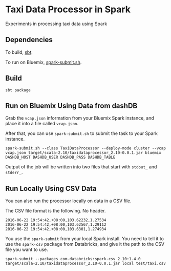 # Taxi Data Processor in Spark

Experiments in processing taxi data using Spark

## Dependencies

To build, [sbt](http://www.scala-sbt.org/).

To run on Bluemix, [spark-submit.sh](https://spark-service-attr-yp.ng.bluemix.net/spark_service_attr/spark-submit.sh).

## Build

    sbt package


## Run on Bluemix Using Data from dashDB

Grab the `vcap.json` information from your Bluemix Spark instance, and place it into a file called `vcap.json`.

After that, you can use `spark-submit.sh` to submit the task to your Spark instance.

    spark-submit.sh --class TaxiDataProcessor --deploy-mode cluster --vcap vcap.json target/scala-2.10/taxidataprocessor_2.10-0.0.1.jar bluemix DASHDB_HOST DASHDB_USER DASHDB_PASS DASHDB_TABLE

Output of the job will be written into two files that start with `stdout_` and `stderr_`.

## Run Locally Using CSV Data

You can also run the processor locally on data in a CSV file.

The CSV file format is the following. No header.

```
2016-06-22 19:54:42,+08:00,103.62232,1.27534
2016-06-22 19:54:42,+08:00,103.62567,1.29112
2016-06-22 19:54:42,+08:00,103.6301,1.274934
```

You use the `spark-submit` from your local Spark install. You need to tell it to use the `spark-csv` package from Databricks, and give it the path to the CSV file you want to use.

    spark-submit --packages com.databricks:spark-csv_2.10:1.4.0 target/scala-2.10/taxidataprocessor_2.10-0.0.1.jar local test/taxi.csv

